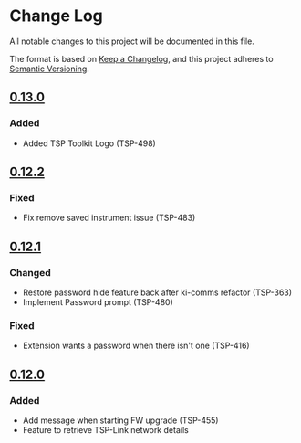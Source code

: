 # Change Log

All notable changes to this project will be documented in this file.

The format is based on [Keep a Changelog](https://keepachangelog.com/en/1.0.0/),
and this project adheres to [Semantic Versioning](https://semver.org/spec/v2.0.0.html).

<!--
Check [Keep a Changelog](http://keepachangelog.com/) for recommendations on how to structure this file.

    Added -- for new features.
    Changed -- for changes in existing functionality.
    Deprecated -- for soon-to-be removed features.
    Removed -- for now removed features.
    Fixed -- for any bug fixes.
    Security -- in case of vulnerabilities.
-->


## [0.13.0]

### Added
- Added TSP Toolkit Logo (TSP-498)

## [0.12.2]
### Fixed
- Fix remove saved instrument issue (TSP-483)

## [0.12.1]
### Changed
- Restore password hide feature back after ki-comms refactor (TSP-363)
- Implement Password prompt (TSP-480)
### Fixed
- Extension wants a password when there isn't one (TSP-416)

## [0.12.0]
### Added
- Add message when starting FW upgrade (TSP-455)
- Feature to retrieve TSP-Link network details

<!--Version Comparison Links-->
[Unreleased]: https://github.com/TEK-Engineering/tsp-toolkit/compare/v0.13.0...HEAD


[0.13.0]: https://github.com/TEK-Engineering/tsp-toolkit/releases/tag/v0.13.0

[0.12.2]: https://github.com/TEK-Engineering/tsp-toolkit/releases/tag/v0.12.2

[0.12.1]: https://github.com/TEK-Engineering/tsp-toolkit/releases/tag/v0.12.1

[0.12.0]: https://github.com/TEK-Engineering/tsp-toolkit/releases/tag/v0.12.0

